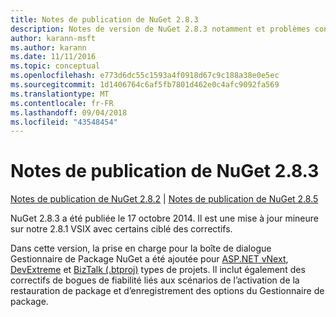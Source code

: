 ```yaml
---
title: Notes de publication de NuGet 2.8.3
description: Notes de version de NuGet 2.8.3 notamment et problèmes connus, correctifs de bogues, fonctionnalités ajoutées, dcr.
author: karann-msft
ms.author: karann
ms.date: 11/11/2016
ms.topic: conceptual
ms.openlocfilehash: e773d6dc55c1593a4f0918d67c9c188a38e0e5ec
ms.sourcegitcommit: 1d1406764c6af5fb7801d462e0c4afc9092fa569
ms.translationtype: MT
ms.contentlocale: fr-FR
ms.lasthandoff: 09/04/2018
ms.locfileid: "43548454"
---
```

# <a name="nuget-283-release-notes"></a>Notes de publication de NuGet 2.8.3

[Notes de publication de NuGet 2.8.2](../release-notes/nuget-2.8.2.md) | [Notes de publication de NuGet 2.8.5](../release-notes/nuget-2.8.5.md)

NuGet 2.8.3 a été publiée le 17 octobre 2014. Il est une mise à jour mineure sur notre 2.8.1 VSIX avec certains ciblé des correctifs.

Dans cette version, la prise en charge pour la boîte de dialogue Gestionnaire de Package NuGet a été ajoutée pour [ASP.NET vNext](http://www.asp.net/vnext), [DevExtreme](http://js.devexpress.com/) et [BizTalk (.btproj)](/biztalk/core/developing-biztalk-server-applications) types de projets. Il inclut également des correctifs de bogues de fiabilité liés aux scénarios de l’activation de la restauration de package et d’enregistrement des options du Gestionnaire de package.
